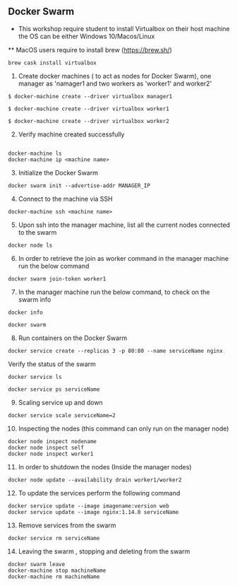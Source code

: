 ## Docker Swarm

* This workshop require student to install Virtualbox on their host machine  the OS can be either Windows 10/Macos/Linux


** MacOS users require to install brew (https://brew.sh/)

```
brew cask install virtualbox
```

1. Create docker machines ( to act as nodes for Docker Swarm), one manager as 'namager1 and two workers as 'worker1' and worker2'

```
$ docker-machine create --driver virtualbox manager1

$ docker-machine create --driver virtualbox worker1

$ docker-machine create --driver virtualbox worker2
```

2. Verify machine created successfully

```

docker-machine ls
docker-machine ip <machine name>

```

3. Initialize the Docker Swarm

```
docker swarm init --advertise-addr MANAGER_IP
```

4. Connect to the machine via SSH

```
docker-machine ssh <machine name>
```

5. Upon ssh into the manager machine, list all the current nodes connected to the swarm

```
docker node ls
```

6. In order to retrieve the join as worker command in the manager machine run the below command

```
docker swarm join-token worker1
```

7. In the manager machine run the below command, to check on the swarm info

```
docker info

docker swarm
```

8. Run containers on the Docker Swarm

```
docker service create --replicas 3 -p 80:80 --name serviceName nginx
```

Verify the status of the swarm

```
docker service ls

docker service ps serviceName
```


9. Scaling service up and down


```
docker service scale serviceName=2
```

10. Inspecting the nodes (this command can only run on the manager node)

```
docker node inspect nodename
docker node inspect self
docker node inspect worker1
```

11. In order to shutdown the nodes (Inside the manager nodes)

```
docker node update --availability drain worker1/worker2
```

12. To update the services perform the following command

```
docker service update --image imagename:version web
docker service update --image nginx:1.14.0 serviceName
```

13. Remove services from the swarm

```
docker service rm serviceName
```

14. Leaving the swarm , stopping and deleting from the swarm

```
docker swarm leave
docker-machine stop machineName
docker-machine rm machineName
```